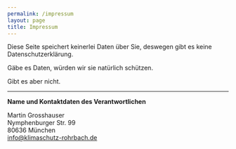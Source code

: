 ```yaml
---
permalink: /impressum
layout: page
title: Impressum
---
```


Diese Seite speichert keinerlei Daten über Sie, deswegen gibt es keine Datenschutzerklärung. 

Gäbe es Daten, würden wir sie natürlich schützen. 

Gibt es aber nicht. 

***
**Name und Kontaktdaten des Verantwortlichen**

Martin Grosshauser<br>
Nymphenburger Str. 99<br>
80636 München<br>
info@klimaschutz-rohrbach.de<br> 



